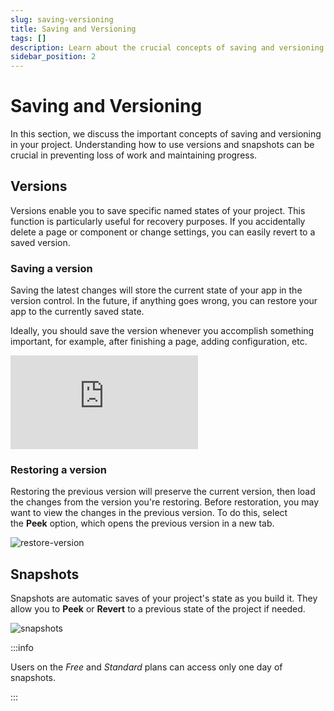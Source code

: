 ```yaml
---
slug: saving-versioning
title: Saving and Versioning
tags: []
description: Learn about the crucial concepts of saving and versioning in your FlutterFlow project.
sidebar_position: 2
---
```


# Saving and Versioning

In this section, we discuss the important concepts of saving and versioning in your project. Understanding how to use versions and snapshots can be crucial in preventing loss of work and maintaining progress.

## Versions

Versions enable you to save specific named states of your project. This function is particularly useful for recovery purposes. If you accidentally delete a page or component or change settings, you can easily revert to a saved version.

### Saving a version

Saving the latest changes will store the current state of your app in the version control. In the future, if anything goes wrong, you can restore your app to the currently saved state.

Ideally, you should save the version whenever you accomplish something important, for example, after finishing a page, adding configuration, etc.

<div style={{
    position: 'relative',
    paddingBottom: 'calc(56.67989417989418% + 41px)', // Keeps the aspect ratio and additional padding
    height: 0,
    width: '100%'
}}>
    <iframe 
        src="https://demo.arcade.software/nxgOUj0g3jwszbXnCSXE?embed&show_copy_link=true"
        title="Sharing a Project with a User"
        style={{
            position: 'absolute',
            top: 0,
            left: 0,
            width: '100%',
            height: '100%',
            colorScheme: 'light'
        }}
        frameborder="0"
        loading="lazy"
        webkitAllowFullScreen
        mozAllowFullScreen
        allowFullScreen
        allow="clipboard-write">
    </iframe>
</div>

### Restoring a version

Restoring the previous version will preserve the current version, then load the changes from the version you're restoring. Before restoration, you may want to view the changes in the previous version. To do this, select the **Peek** option, which opens the previous version in a new tab.

![restore-version](../imgs/restore-version.avif)

## Snapshots

Snapshots are automatic saves of your project's state as you build it. They allow you to **Peek** or **Revert** to a previous state of the project if needed.

![snapshots](../imgs/snapshots.avif)

:::info

Users on the *Free* and *Standard* plans can access only one day of snapshots.

:::